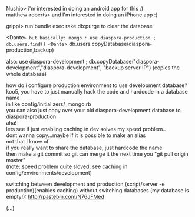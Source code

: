 Nushio> i'm interested in doing an android app for this :)<br>
matthew-roberts> and I'm interested in doing an iPhone app :)

grippi> run bundle exec rake db:purge to clear the database

<Dante`> but basically: mongo : use diaspora-production ; db.users.find()
<Dante`> db.users.copyDatabase(diaspora-production,backup)

also: use diaspora-development ; db.copyDatabase("diaspora-development","diaspora-development", "backup server IP") (copies the whole database)

<koo5> how do i configure production environment to use development database?<br>
<chuck> koo5, you have to just manually hack the code and hardcode in a database name<br>
<chuck> in like config/initializers/_mongo.rb<br>
<chuck> you can also just copy over your old diaspora-development database to diaspora-production<br>
<koo5> aha!<br>
<koo5> lets see if just enabling caching in dev solves my speed problem..<br>
<koo5> dont wanna copy...maybe if it is possible to make an alias<br>
<chuck> not that I know of<br>
<chuck> if you really want to share the database, just hardcode the name<br>
<chuck> then make a git commit so git can merge it the next time you "git pull origin master"<br>
(note: speed problem quite sloved, see caching in config/environments/development)<br>


switching between development and production (script/server -e production)(enables caching) without switching databases (my database is empty!): 
http://pastebin.com/N76JFMed

(...)